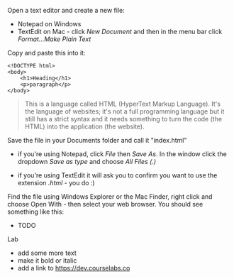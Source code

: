 
Open a text editor and create a new file:

- Notepad on Windows
- TextEdit on Mac - click _New Document_ and then in the menu bar click _Format...Make Plain Text_

Copy and paste this into it:

```
<!DOCTYPE html>
<body>
    <h1>Heading</h1>
    <p>paragraph</p>
</body>
```

> This is a language called HTML (HyperText Markup Language). It's the language of websites; it's not a full programming language but it still has a strict syntax and it needs something to turn the code (the HTML) into the application (the website).

Save the file in your Documents folder and call it "index.html"

- if you're using Notepad, click _File_ then  _Save As_. In the window click the dropdown _Save as type_ and choose _All Files (*.*)_

- if you're using TextEdit it will ask you to confirm you want to use the extension _.html_ - you do :)

Find the file using Windows Explorer or the Mac Finder, right click and choose Open With - then select your web browser. You should see something like this:

- TODO

Lab

- add some more text
- make it bold or italic
- add a link to https://dev.courselabs.co